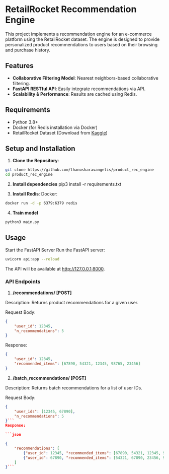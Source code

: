 # RetailRocket Recommendation Engine

This project implements a recommendation engine for an e-commerce platform using the RetailRocket dataset. The engine is designed to provide personalized product recommendations to users based on their browsing and purchase history.

## Features
- **Collaborative Filtering Model**: Nearest neighbors-based collaborative filtering.
- **FastAPI RESTful API**: Easily integrate recommendations via API.
- **Scalability & Performance**: Results are cached using Redis.

## Requirements
- Python 3.8+
- Docker (for Redis installation via Docker)
- RetailRocket Dataset (Download from [Kaggle](https://www.kaggle.com/datasets/retailrocket/ecommerce-dataset))

## Setup and Installation

1. **Clone the Repository**:

```bash
git clone https://github.com/thanoskaravangelis/product_rec_engine
cd product_rec_engine
```

2.  **Install dependencies**
pip3 install -r requirements.txt

3. **Install Redis**:
Docker:
```bash
docker run -d -p 6379:6379 redis
```

4. **Train model**
```bash
python3 main.py
```

## Usage
Start the FastAPI Server
Run the FastAPI server:
```bash
uvicorn api:app --reload
```
The API will be available at http://127.0.0.1:8000.

### API Endpoints
1. **/recommendations/ [POST]**

Description: Returns product recommendations for a given user.

Request Body:

```json
{
    "user_id": 12345,
    "n_recommendations": 5
}
```

Response:

```json
{
    "user_id": 12345,
    "recommended_items": [67890, 54321, 12345, 98765, 23456]
}
```

2. **/batch_recommendations/ [POST]**

Description: Returns batch recommendations for a list of user IDs.

Request Body:

```json
{
    "user_ids": [12345, 67890],
    "n_recommendations": 5
}```
Response:

```json

{
    "recommendations": [
        {"user_id": 12345, "recommended_items": [67890, 54321, 12345, 98765, 23456]},
        {"user_id": 67890, "recommended_items": [54321, 67890, 23456, 98765, 12345]}
    ]
}```
